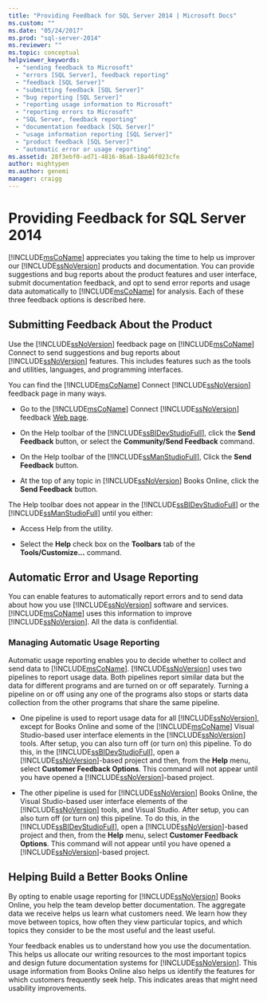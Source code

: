 ```yaml
---
title: "Providing Feedback for SQL Server 2014 | Microsoft Docs"
ms.custom: ""
ms.date: "05/24/2017"
ms.prod: "sql-server-2014"
ms.reviewer: ""
ms.topic: conceptual
helpviewer_keywords: 
  - "sending feedback to Microsoft"
  - "errors [SQL Server], feedback reporting"
  - "feedback [SQL Server]"
  - "submitting feedback [SQL Server]"
  - "bug reporting [SQL Server]"
  - "reporting usage information to Microsoft"
  - "reporting errors to Microsoft"
  - "SQL Server, feedback reporting"
  - "documentation feedback [SQL Server]"
  - "usage information reporting [SQL Server]"
  - "product feedback [SQL Server]"
  - "automatic error or usage reporting"
ms.assetid: 28f3ebf0-ad71-4816-86a6-18a46f023cfe
author: mightypen
ms.author: genemi
manager: craigg
---
```

# Providing Feedback for SQL Server 2014
  [!INCLUDE[msCoName](../includes/msconame-md.md)] appreciates you taking the time to help us improver our [!INCLUDE[ssNoVersion](../includes/ssnoversion-md.md)] products and documentation. You can provide suggestions and bug reports about the product features and user interface, submit documentation feedback, and opt to send error reports and usage data automatically to [!INCLUDE[msCoName](../includes/msconame-md.md)] for analysis. Each of these three feedback options is described here.  
  
## Submitting Feedback About the Product  
 Use the [!INCLUDE[ssNoVersion](../includes/ssnoversion-md.md)] feedback page on [!INCLUDE[msCoName](../includes/msconame-md.md)] Connect to send suggestions and bug reports about [!INCLUDE[ssNoVersion](../includes/ssnoversion-md.md)] features. This includes features such as the tools and utilities, languages, and programming interfaces.  
  
 You can find the [!INCLUDE[msCoName](../includes/msconame-md.md)] Connect [!INCLUDE[ssNoVersion](../includes/ssnoversion-md.md)] feedback page in many ways.  
  
-   Go to the [!INCLUDE[msCoName](../includes/msconame-md.md)] Connect [!INCLUDE[ssNoVersion](../includes/ssnoversion-md.md)] feedback [Web page](http://go.microsoft.com/fwlink/?linkid=34178).  
  
-   On the Help toolbar of the [!INCLUDE[ssBIDevStudioFull](../includes/ssbidevstudiofull-md.md)], click the **Send Feedback** button, or select the **Community/Send Feedback** command.  
  
-   On the Help toolbar of the [!INCLUDE[ssManStudioFull](../includes/ssmanstudiofull-md.md)], Click the **Send Feedback** button.  
  
-   At the top of any topic in [!INCLUDE[ssNoVersion](../includes/ssnoversion-md.md)] Books Online, click the **Send Feedback** button.  
  
 The Help toolbar does not appear in the [!INCLUDE[ssBIDevStudioFull](../includes/ssbidevstudiofull-md.md)] or the [!INCLUDE[ssManStudioFull](../includes/ssmanstudiofull-md.md)] until you either:  
  
-   Access Help from the utility.  
  
-   Select the **Help** check box on the **Toolbars** tab of the **Tools/Customize...** command.  
  
## Automatic Error and Usage Reporting  
 You can enable features to automatically report errors and to send data about how you use [!INCLUDE[ssNoVersion](../includes/ssnoversion-md.md)] software and services. [!INCLUDE[msCoName](../includes/msconame-md.md)] uses this information to improve [!INCLUDE[ssNoVersion](../includes/ssnoversion-md.md)]. All the data is confidential.  
  
### Managing Automatic Usage Reporting  
 Automatic usage reporting enables you to decide whether to collect and send data to [!INCLUDE[msCoName](../includes/msconame-md.md)]. [!INCLUDE[ssNoVersion](../includes/ssnoversion-md.md)] uses two pipelines to report usage data. Both pipelines report similar data but the data for different programs and are turned on or off separately. Turning a pipeline on or off using any one of the programs also stops or starts data collection from the other programs that share the same pipeline.  
  
-   One pipeline is used to report usage data for all [!INCLUDE[ssNoVersion](../includes/ssnoversion-md.md)], except for Books Online and some of the [!INCLUDE[msCoName](../includes/msconame-md.md)] Visual Studio-based user interface elements in the [!INCLUDE[ssNoVersion](../includes/ssnoversion-md.md)] tools. After setup, you can also turn off (or turn on) this pipeline. To do this, in the [!INCLUDE[ssBIDevStudioFull](../includes/ssbidevstudiofull-md.md)], open a [!INCLUDE[ssNoVersion](../includes/ssnoversion-md.md)]-based project and then, from the **Help** menu, select **Customer Feedback Options**. This command will not appear until you have opened a [!INCLUDE[ssNoVersion](../includes/ssnoversion-md.md)]-based project.  
  
-   The other pipeline is used for [!INCLUDE[ssNoVersion](../includes/ssnoversion-md.md)] Books Online, the Visual Studio-based user interface elements of the [!INCLUDE[ssNoVersion](../includes/ssnoversion-md.md)] tools, and Visual Studio. After setup, you can also turn off (or turn on) this pipeline. To do this, in the [!INCLUDE[ssBIDevStudioFull](../includes/ssbidevstudiofull-md.md)], open a [!INCLUDE[ssNoVersion](../includes/ssnoversion-md.md)]-based project and then, from the **Help** menu, select **Customer Feedback Options**. This command will not appear until you have opened a [!INCLUDE[ssNoVersion](../includes/ssnoversion-md.md)]-based project.  
  
## Helping Build a Better Books Online  
 By opting to enable usage reporting for [!INCLUDE[ssNoVersion](../includes/ssnoversion-md.md)] Books Online, you help the team develop better documentation. The aggregate data we receive helps us learn what customers need. We learn how they move between topics, how often they view particular topics, and which topics they consider to be the most useful and the least useful.  
  
 Your feedback enables us to understand how you use the documentation. This helps us allocate our writing resources to the most important topics and design future documentation systems for [!INCLUDE[ssNoVersion](../includes/ssnoversion-md.md)]. This usage information from Books Online also helps us identify the features for which customers frequently seek help. This indicates areas that might need usability improvements.  
  
  
